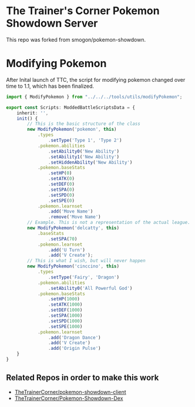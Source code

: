 # The Trainer's Corner Pokemon Showdown Server
This repo was forked from smogon/pokemon-showdown.

# Modifying Pokemon
After Inital launch of TTC, the script for modifying pokemon changed over time to 1.1, which has been finalized. 

```ts
import { ModifyPokemon } from "../../../tools/utils/modifyPokemon";

export const Scripts: ModdedBattleScriptsData = {
	inherit: '',
	init() {
		// This is the basic structure of the class
		new ModifyPokemon('pokemon', this)
			.types
				.setType('Type 1', 'Type 2')
			.pokemon.abilities
				.setAbility0('New Ability')
				.setAbility1('New Ability')
				.setHiddenAbility('New Ability')
			.pokemon.baseStats
				.setHP(0)
				.setATK(0)
				.setDEF(0)
				.setSPA(0)
				.setSPD(0)
				.setSPE(0)
			.pokemon.learnset
				.add('Move Name')
				.remove('Move Name')
		// Example. This is not a representation of the actual league.
		new ModifyPokemon('delcatty', this)
			.baseStats
				.setSPA(70)
			.pokemon.learnset
				.add('U Turn')
				.add('V Create');
		// This is what I wish, but will never happen
		new ModifyPokemon('cinccino', this)
			.types
				.setType('Fairy', 'Dragon')
			.pokemon.abilities
				.setAbility0('All Powerful God')
			.pokemon.baseStats
				.setHP(1000)
				.setATK(1000)
				.setDEF(1000)
				.setSPA(1000)
				.setSPD(1000)
				.setSPE(1000)
			.pokemon.learnset
				.add('Dragon Dance')
				.add('V Create')
				.add('Origin Pulse')
	}
}

```

## Related Repos in order to make this work
- [TheTrainerCorner/pokemon-showdown-client](https://github.com/TheTrainerCorner/pokemon-showdown-client)
- [TheTrainerCorner/Pokemon-Showdown-Dex](https://github.com/TheTrainerCorner/Pokemon-Showdown-Dex)

